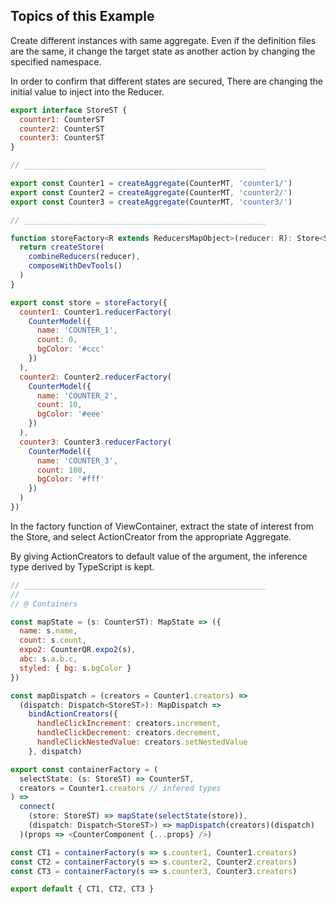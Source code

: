 ## Topics of this Example

Create different instances with same aggregate.
Even if the definition files are the same, it change the target state as another action by changing the specified namespace.

In order to confirm that different states are secured, There are changing the initial value to inject into the Reducer.

```javascript
export interface StoreST {
  counter1: CounterST
  counter2: CounterST
  counter3: CounterST
}

// ______________________________________________________

export const Counter1 = createAggregate(CounterMT, 'counter1/')
export const Counter2 = createAggregate(CounterMT, 'counter2/')
export const Counter3 = createAggregate(CounterMT, 'counter3/')

// ______________________________________________________

function storeFactory<R extends ReducersMapObject>(reducer: R): Store<StoreST> {
  return createStore(
    combineReducers(reducer),
    composeWithDevTools()
  )
}

export const store = storeFactory({
  counter1: Counter1.reducerFactory(
    CounterModel({
      name: 'COUNTER_1',
      count: 0,
      bgColor: '#ccc'
    })
  ),
  counter2: Counter2.reducerFactory(
    CounterModel({
      name: 'COUNTER_2',
      count: 10,
      bgColor: '#eee'
    })
  ),
  counter3: Counter3.reducerFactory(
    CounterModel({
      name: 'COUNTER_3',
      count: 100,
      bgColor: '#fff'
    })
  )
})

```

In the factory function of ViewContainer, extract the state of interest from the Store,
and select ActionCreator from the appropriate Aggregate.

By giving ActionCreators to default value of the argument, the inference type derived by TypeScript is kept.

```javascript
// ______________________________________________________
//
// @ Containers

const mapState = (s: CounterST): MapState => ({
  name: s.name,
  count: s.count,
  expo2: CounterQR.expo2(s),
  abc: s.a.b.c,
  styled: { bg: s.bgColor }
})

const mapDispatch = (creators = Counter1.creators) =>
  (dispatch: Dispatch<StoreST>): MapDispatch =>
    bindActionCreators({
      handleClickIncrement: creators.increment,
      handleClickDecrement: creators.decrement,
      handleClickNestedValue: creators.setNestedValue
    }, dispatch)

export const containerFactory = (
  selectState: (s: StoreST) => CounterST,
  creators = Counter1.creators // infered types
) =>
  connect(
    (store: StoreST) => mapState(selectState(store)),
    (dispatch: Dispatch<StoreST>) => mapDispatch(creators)(dispatch)
  )(props => <CounterComponent {...props} />)

const CT1 = containerFactory(s => s.counter1, Counter1.creators)
const CT2 = containerFactory(s => s.counter2, Counter2.creators)
const CT3 = containerFactory(s => s.counter3, Counter3.creators)

export default { CT1, CT2, CT3 }

```
